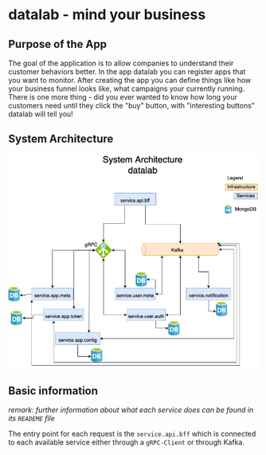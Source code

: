 # datalab - mind your business

## Purpose of the App
The goal of the application is to allow companies to understand their customer behaviors better. In the app datalab you can register apps that you want to monitor. After creating the app you can define things like how your business funnel looks like, what campaigns your currently running. There is one more thing - did you ever wanted to know how long your customers need until they click the "buy" button, with "interesting buttons" datalab will tell you! 

## System Architecture
![](git-resources/datalab_sys_arch.png)

## Basic information
*remark: further information about what each service does can be found in its `READEME` file*

The entry point for each request is the `service.api.bff` which is connected to each available service either through a `gRPC-Client` or through Kafka. 
<!-- # datalab analysis platform for user activity data


# Client Library: Data Flow
The idea of this `README` is to explain how the data collection on the client-side works. Further, the session and data life-cycle will be explained as well as the data format.

## Session Life-Cycle

STATE: INIT <br>
- call to `/api/hello` to indicate session start with following data:
``` json
{   
    "session_start": "UNIX time-stamp",
    "referrer": "page current page was called from",
    "browser": "Chrome",
    "OS": "MacOS",
}
```
- pass `cookie` if present else server sets new cookie
- call-back returns `web-socket ticket` to connect to socket
- attach `Event-Listener` to document

STATE: CONNECT <br>
- connect with Web-Socket

STATE: LISTEN <br>
- `listen for events` -> `process event` -> `send to web-socket` -> `start over`

STATE: CLOSING <br>
- graceful: send `goodbye` to server
- forceful: conn interrupt -> server terminates session

## Client data we get
- `referrer` | #1, #3
- `device info` | #4
- `click` of element | #2, #1
- `X,Y` of mouse-movement (needs more thinking - what to do with the data??)
- `elpased time` mouse hovered over specific element | #4
- `URL change` | #1, #2
- `time on URL` | #4

## What to visualize?
- `Customer Journey` [1]
- `Funnel (conversion rate)` [2]
- `Compaign Tracking` [3]
- `Audience Info` [4]


## Data by event

DATA: SESSION_RECORD<br>
```json
{
    "type": "start",
    "meta": {
        "device": {"os": "Macintosh", "browser": "Chrome"},
        "referrer": "https://www.google.com",
    }
}
```
EVENT: MOUSECLICK<br>
```json
{
    "type": 0,
    "timestamp" unix-timestamp,
    "event": {
        "X": pos-mouse-x,
        "Y": pos-mouse-y,
        "target": "css class | id | name"
    }
}
```
EVENT: URLCHANGE<br>
```json
{
    "type": 0,
    "timestamp" unix-timestamp,
    "event": {
        "elapsed" time-in-seconds,
        "next": "http://awesome.dev/next"
    }
}
```
EVENT: MOUSEHOVER<br>
```json
{
    "type": 0,
    "timestamp" unix-timestamp,
    "event": {
        "elapsed": duration of no-pos-change,
        "target": "css class | id | name"
    }
}
```
EVENT: MOUSEMOVE<br>
```json
{
    "type": 1,
    "timestamp" unix-timestamp,
    "event": {
        "X": pos-mouse-x,
        "Y": pos-mouse-y,
        "elapsed": duration of no-pos-change
    }
}
```

## Docker-Swarm deployment
### CI/CD Pipe
<!-- The swarm lives on a Raspberry-PI4 (linux/arm64) consisting out of one node.
Each service (api,app,user,token,frontend) have their own `Makefile` with the `deploy` target. `make deploy` cross-compilies the executable for `linux/arm64` and builds a docker image also with cross-compilation for `linux/arm64`. Docker cross-compilation is achieved with the `docker buildx build` tool from docker which allows to build images on your local machine for a different OS/Arch. After the build `deploy` pushes the image to the `datalab-registry.dev:5000/<image-name>:<git-commit-hash>` which lives within the `swarm`. From their services can pull the latest images. -->

<!--

## Service - DNS Table (some say they can see a pattern..not sure where??)
| Service               | swarm-name                  | port in:out | credentials                |
|-----------------------|-----------------------------|-------------|----------------------------|
| gateway               | api-bff                     | 8080:8080   |                            |
| app                   | app-meta-agent              | 8003:8003   |                            |
| user                  | user-meta-agent             | 8001:8001   |                            |
| userauth              | user-auth-agent             | 8002:8002   |                            |
| config                | app-config-agent            | 8005:8005   |                            |
| apptoken              | app-token-agent             | 8006:8006   |                            |
| frontend              | frontend-web                | 80:80       |                            |
| mongo-app             | app-meta-agent-db           | 270121:27017 | app-meta-agent:secure     |
| monog-user            | user-meta-agent-db          | 27018:27017 | user-meta-agent:secure     |
| monog-config          | app-config-agent-db         | 27019:27017 | app-config-agent:secure    |
| monog-apptoken        | app-token-agent-db          | 27020:27017 | app-token-agent:secure     |
| monog-userauth        | user-auth-agent-db          | 27018:27017 | user-auth-agent:secure     |
| monog-notify          | notify-live-agent-db        | 27022:27017 | notify-live-agent:secure   |

-->

<!--
# So fare...

![](git-resources/demo_img_1.png)

![](git-resources/demo_img_2.png) -->
